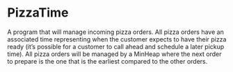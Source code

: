# PizzaTime
A program that will manage incoming pizza orders. All pizza orders have an associated time representing when the customer expects to have their pizza ready 
(it’s possible for a customer to call ahead and schedule a later pickup time). 
All pizza orders will be managed by a MinHeap where the next order to prepare is the one that is the earliest compared to the other orders.

